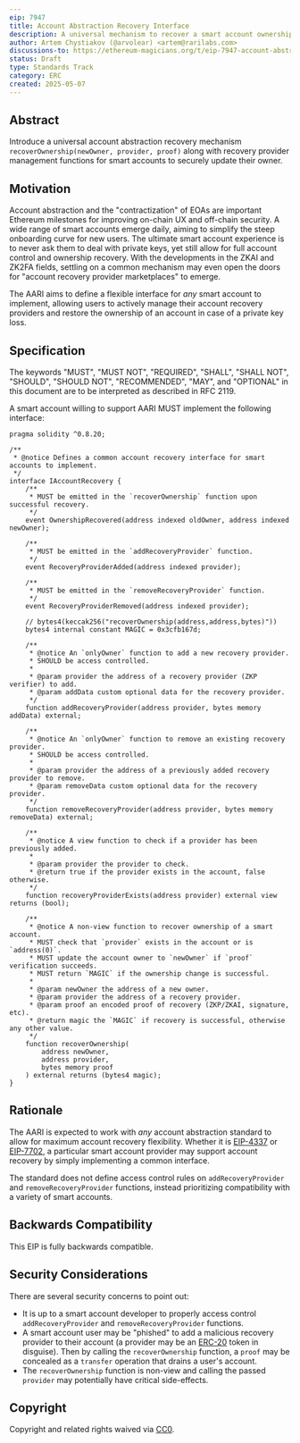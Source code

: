 ```yaml
---
eip: 7947
title: Account Abstraction Recovery Interface
description: A universal mechanism to recover a smart account ownership.
author: Artem Chystiakov (@arvolear) <artem@rarilabs.com>
discussions-to: https://ethereum-magicians.org/t/eip-7947-account-abstraction-recovery-interface-aari/24080
status: Draft
type: Standards Track
category: ERC
created: 2025-05-07
---
```


## Abstract

Introduce a universal account abstraction recovery mechanism `recoverOwnership(newOwner, provider, proof)` along with recovery provider management functions for smart accounts to securely update their owner.

## Motivation

Account abstraction and the "contractization" of EOAs are important Ethereum milestones for improving on-chain UX and off-chain security. A wide range of smart accounts emerge daily, aiming to simplify the steep onboarding curve for new users. The ultimate smart account experience is to never ask them to deal with private keys, yet still allow for full account control and ownership recovery. With the developments in the ZKAI and ZK2FA fields, settling on a common mechanism may even open the doors for "account recovery provider marketplaces" to emerge.

The AARI aims to define a flexible interface for *any* smart account to implement, allowing users to actively manage their account recovery providers and restore the ownership of an account in case of a private key loss.

## Specification

The keywords "MUST", "MUST NOT", "REQUIRED", "SHALL", "SHALL NOT", "SHOULD", "SHOULD NOT", "RECOMMENDED", "MAY", and "OPTIONAL" in this document are to be interpreted as described in RFC 2119.

A smart account willing to support AARI MUST implement the following interface:

```solidity
pragma solidity ^0.8.20;

/**
 * @notice Defines a common account recovery interface for smart accounts to implement.
 */
interface IAccountRecovery {
    /**
     * MUST be emitted in the `recoverOwnership` function upon successful recovery.
     */
    event OwnershipRecovered(address indexed oldOwner, address indexed newOwner);
    
    /**
     * MUST be emitted in the `addRecoveryProvider` function.
     */
    event RecoveryProviderAdded(address indexed provider);

    /**
     * MUST be emitted in the `removeRecoveryProvider` function.
     */
    event RecoveryProviderRemoved(address indexed provider);

    // bytes4(keccak256("recoverOwnership(address,address,bytes)"))
    bytes4 internal constant MAGIC = 0x3cfb167d;

    /**
     * @notice An `onlyOwner` function to add a new recovery provider.
     * SHOULD be access controlled.
     * 
     * @param provider the address of a recovery provider (ZKP verifier) to add.
     * @param addData custom optional data for the recovery provider.
     */
    function addRecoveryProvider(address provider, bytes memory addData) external;

    /**
     * @notice An `onlyOwner` function to remove an existing recovery provider.
     * SHOULD be access controlled.
     * 
     * @param provider the address of a previously added recovery provider to remove.
     * @param removeData custom optional data for the recovery provider.
     */
    function removeRecoveryProvider(address provider, bytes memory removeData) external;

    /**
     * @notice A view function to check if a provider has been previously added.
     * 
     * @param provider the provider to check.
     * @return true if the provider exists in the account, false otherwise.
     */
    function recoveryProviderExists(address provider) external view returns (bool);

    /**
     * @notice A non-view function to recover ownership of a smart account.
     * MUST check that `provider` exists in the account or is `address(0)`.
     * MUST update the account owner to `newOwner` if `proof` verification succeeds.
     * MUST return `MAGIC` if the ownership change is successful.
     * 
     * @param newOwner the address of a new owner.
     * @param provider the address of a recovery provider.
     * @param proof an encoded proof of recovery (ZKP/ZKAI, signature, etc).
     * @return magic the `MAGIC` if recovery is successful, otherwise any other value.
     */
    function recoverOwnership(
        address newOwner,
        address provider,
        bytes memory proof
    ) external returns (bytes4 magic);
}
```

## Rationale

The AARI is expected to work with *any* account abstraction standard to allow for maximum account recovery flexibility. Whether it is [EIP-4337](./eip-4337.md) or [EIP-7702](./eip-7702.md), a particular smart account provider may support account recovery by simply implementing a common interface.

The standard does not define access control rules on `addRecoveryProvider` and `removeRecoveryProvider` functions, instead prioritizing compatibility with a variety of smart accounts. 

## Backwards Compatibility

This EIP is fully backwards compatible.

## Security Considerations

There are several security concerns to point out:

- It is up to a smart account developer to properly access control `addRecoveryProvider` and `removeRecoveryProvider` functions.
- A smart account user may be "phished" to add a malicious recovery provider to their account (a provider may be an [ERC-20](./eip-20.md) token in disguise). Then by calling the `recoverOwnership` function, a `proof` may be concealed as a `transfer` operation that drains a user's account.
- The `recoverOwnership` function is non-view and calling the passed `provider` may potentially have critical side-effects. 

## Copyright

Copyright and related rights waived via [CC0](../LICENSE.md).
